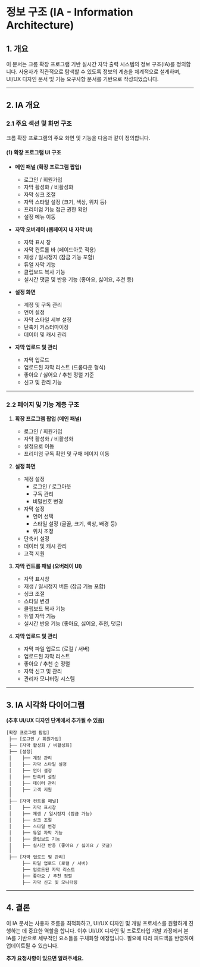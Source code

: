 # 정보 구조 (IA - Information Architecture)

## 1. 개요
이 문서는 크롬 확장 프로그램 기반 실시간 자막 출력 시스템의 정보 구조(IA)를 정의합니다. 사용자가 직관적으로 탐색할 수 있도록 정보의 계층을 체계적으로 설계하며, UI/UX 디자인 문서 및 기능 요구사항 문서를 기반으로 작성되었습니다.

---

## 2. IA 개요

### 2.1 주요 섹션 및 화면 구조
크롬 확장 프로그램의 주요 화면 및 기능을 다음과 같이 정의합니다.

#### **(1) 확장 프로그램 UI 구조**
- **메인 패널 (확장 프로그램 팝업)**
  - 로그인 / 회원가입
  - 자막 활성화 / 비활성화
  - 자막 싱크 조절
  - 자막 스타일 설정 (크기, 색상, 위치 등)
  - 프리미엄 기능 접근 권한 확인
  - 설정 메뉴 이동

- **자막 오버레이 (웹페이지 내 자막 UI)**
  - 자막 표시 창
  - 자막 컨트롤 바 (페이드아웃 적용)
  - 재생 / 일시정지 (잠금 기능 포함)
  - 듀얼 자막 기능
  - 클립보드 복사 기능
  - 실시간 댓글 및 반응 기능 (좋아요, 싫어요, 추천 등)

- **설정 화면**
  - 계정 및 구독 관리
  - 언어 설정
  - 자막 스타일 세부 설정
  - 단축키 커스터마이징
  - 데이터 및 캐시 관리

- **자막 업로드 및 관리**
  - 자막 업로드
  - 업로드된 자막 리스트 (드롭다운 형식)
  - 좋아요 / 싫어요 / 추천 정렬 기준
  - 신고 및 관리 기능

---

### 2.2 페이지 및 기능 계층 구조

1. **확장 프로그램 팝업 (메인 패널)**
   - 로그인 / 회원가입
   - 자막 활성화 / 비활성화
   - 설정으로 이동
   - 프리미엄 구독 확인 및 구매 페이지 이동

2. **설정 화면**
   - 계정 설정
     - 로그인 / 로그아웃
     - 구독 관리
     - 비밀번호 변경
   - 자막 설정
     - 언어 선택
     - 스타일 설정 (글꼴, 크기, 색상, 배경 등)
     - 위치 조정
   - 단축키 설정
   - 데이터 및 캐시 관리
   - 고객 지원

3. **자막 컨트롤 패널 (오버레이 UI)**
   - 자막 표시창
   - 재생 / 일시정지 버튼 (잠금 기능 포함)
   - 싱크 조절
   - 스타일 변경
   - 클립보드 복사 기능
   - 듀얼 자막 기능
   - 실시간 반응 기능 (좋아요, 싫어요, 추천, 댓글)

4. **자막 업로드 및 관리**
   - 자막 파일 업로드 (로컬 / 서버)
   - 업로드된 자막 리스트
   - 좋아요 / 추천 순 정렬
   - 자막 신고 및 관리
   - 관리자 모니터링 시스템

---

## 3. IA 시각화 다이어그램
**(추후 UI/UX 디자인 단계에서 추가될 수 있음)**

```plaintext
[확장 프로그램 팝업]
 ├── [로그인 / 회원가입]
 ├── [자막 활성화 / 비활성화]
 ├── [설정]
 │    ├── 계정 관리
 │    ├── 자막 스타일 설정
 │    ├── 언어 설정
 │    ├── 단축키 설정
 │    ├── 데이터 관리
 │    ├── 고객 지원
 │
 ├── [자막 컨트롤 패널]
 │    ├── 자막 표시창
 │    ├── 재생 / 일시정지 (잠금 가능)
 │    ├── 싱크 조절
 │    ├── 스타일 변경
 │    ├── 듀얼 자막 기능
 │    ├── 클립보드 기능
 │    ├── 실시간 반응 (좋아요 / 싫어요 / 댓글)
 │
 ├── [자막 업로드 및 관리]
      ├── 파일 업로드 (로컬 / 서버)
      ├── 업로드된 자막 리스트
      ├── 좋아요 / 추천 정렬
      ├── 자막 신고 및 모니터링
```

---

## 4. 결론
이 IA 문서는 사용자 흐름을 최적화하고, UI/UX 디자인 및 개발 프로세스를 원활하게 진행하는 데 중요한 역할을 합니다. 이후 UI/UX 디자인 및 프로토타입 개발 과정에서 본 IA를 기반으로 세부적인 요소들을 구체화할 예정입니다. 필요에 따라 피드백을 반영하여 업데이트될 수 있습니다.

**추가 요청사항이 있으면 알려주세요.**

